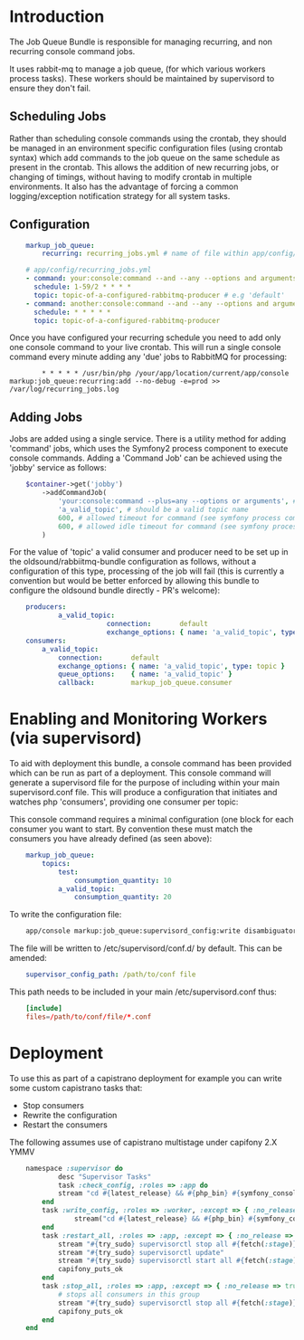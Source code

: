 Introduction
============

The Job Queue Bundle is responsible for managing recurring, and non recurring console command jobs.

It uses rabbit-mq to manage a job queue, (for which various workers process tasks).
These workers should be maintained by supervisord to ensure they don't fail.


Scheduling Jobs
---------------

Rather than scheduling console commands using the crontab, they should be managed in an environment specific configuration files (using crontab syntax) which add commands to the job queue on the same schedule as present in the crontab. This allows the addition of new recurring jobs, or changing of timings, without having to modify crontab in multiple environments. It also has the advantage of forcing a common logging/exception notification strategy for all system tasks.


Configuration
-------------

```yml
	markup_job_queue:
	    recurring: recurring_jobs.yml # name of file within app/config/
```

```yml
	# app/config/recurring_jobs.yml
	- command: your:console:command --and --any --options and arguments
	  schedule: 1-59/2 * * * *
	  topic: topic-of-a-configured-rabbitmq-producer # e.g 'default'
	- command: another:console:command --and --any --options and arguments
	  schedule: * * * * *
	  topic: topic-of-a-configured-rabbitmq-producer
```

Once you have configured your recurring schedule you need to add only one console command to your live crontab. This will run a single console command every minute adding any 'due' jobs to RabbitMQ for processing:

```crontab
        * * * * * /usr/bin/php /your/app/location/current/app/console markup:job_queue:recurring:add --no-debug -e=prod >> /var/log/recurring_jobs.log
```

Adding Jobs
-----------

Jobs are added using a single service. There is a utility method for adding 'command' jobs, which uses the Symfony2 process component to execute console commands. Adding a 'Command Job' can be achieved using the 'jobby' service as follows:

```php
	$container->get('jobby')
		->addCommandJob(
			'your:console:command --plus=any --options or arguments', #this needs to be a valid command
			'a_valid_topic', # should be a valid topic name
			600, # allowed timeout for command (see symfony process component documentation)
			600, # allowed idle timeout for command (see symfony process component documentation)
		)
```

For the value of 'topic' a valid consumer and producer need to be set up in the oldsound/rabbiitmq-bundle configuration as follows, without a configuration of this type, processing of the job will fail (this is currently a convention but would be better enforced by allowing this bundle to configure the oldsound bundle directly - PR's welcome):

```yml
	producers:
	        a_valid_topic:
                        connection:       default
                        exchange_options: { name: 'a_valid_topic', type: topic }
	consumers:
		a_valid_topic:
			connection:       default
			exchange_options: { name: 'a_valid_topic', type: topic }
			queue_options:    { name: 'a_valid_topic' }
			callback:         markup_job_queue.consumer
```

Enabling and Monitoring Workers (via supervisord)
================

To aid with deployment this bundle, a console command has been provided which can be run as part of a deployment. This console command will generate a supervisord file for the purpose of including within your main supervisord.conf file. This will produce a configuration that initiates and watches php 'consumers', providing one consumer per topic:


This console command requires a minimal configuration (one block for each consumer you want to start. By convention these must match the consumers you have already defined (as seen above):

```yml
	markup_job_queue:
		topics:
			test:
				consumption_quantity: 10
			a_valid_topic:
				consumption_quantity: 20
```

To write the configuration file:

```bash
	app/console markup:job_queue:supervisord_config:write disambiguator
```

The file will be written to /etc/supervisord/conf.d/ by default. This can be amended:
```yml
	supervisor_config_path: /path/to/conf file
```
This path needs to be included in your main /etc/supervisord.conf thus:
```conf
	[include]
	files=/path/to/conf/file/*.conf
```

Deployment
================
To use this as part of a capistrano deployment for example you can write some custom capistrano tasks that:

- Stop consumers
- Rewrite the configuration
- Restart the consumers

The following assumes use of capistrano multistage under capifony 2.X YMMV
```ruby
	namespace :supervisor do
    		desc "Supervisor Tasks"
	    	task :check_config, :roles => :app do
			stream "cd #{latest_release} && #{php_bin} #{symfony_console} markup:job_queue:recurring:check --env=#{symfony_env}"
		end
		task :write_config, :roles => :worker, :except => { :no_release => true } do
		        stream("cd #{latest_release} && #{php_bin} #{symfony_console} markup:job_queue:supervisord_config:write #{fetch(:stage)} --env=#{symfony_env_prod};")
		end
		task :restart_all, :roles => :app, :except => { :no_release => true } do
			stream "#{try_sudo} supervisorctl stop all #{fetch(:stage)}:*"
			stream "#{try_sudo} supervisorctl update"
			stream "#{try_sudo} supervisorctl start all #{fetch(:stage)}:*"
			capifony_puts_ok
		end
		task :stop_all, :roles => :app, :except => { :no_release => true } do
			# stops all consumers in this group
			stream "#{try_sudo} supervisorctl stop all #{fetch(:stage)}:*"
			capifony_puts_ok
		end
	end
	
```
